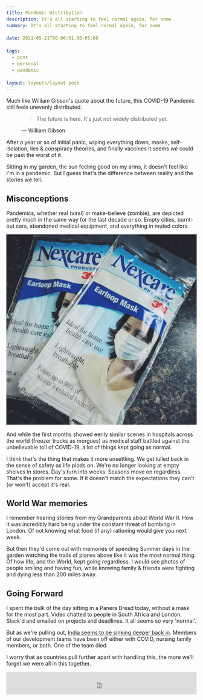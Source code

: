 ```yaml
---
title: Pandemic Distribution
description: It's all starting to feel normal again, for some
summary: It's all starting to feel normal again, for some

date: 2021-05-21T00:00:01.00-05:00

tags:
  - post
  - personal
  - pandemic

layout: layouts/layout-post
---
```

Much like William Gibson's quote about the future, this COVID-19 Pandemic still feels unevenly distributed.

<figure class="blockquote">
    <blockquote cite="link to original">
        <p>The future is here. It's just not widely distributed yet.</p>
    </blockquote>
    <figcaption>— William Gibson</figcaption>
</figure>

After a year or so of initial panic, wiping everything down, masks, self-isolation, lies & conspiracy theories, and finally vaccines it seems <em>we</em> could be past the worst of it.

Sitting in my garden, the sun feeling good on my arms, it doesn't feel like I'm in a pandemic. But I guess that's the difference between reality and the stories we tell.

## Misconceptions
Pandemics, whether real (viral) or make-believe (zombie), are depicted pretty much in the same way for the last decade or so. Empty cities, burnt-out cars, abandoned medical equipment, and everything in muted colors.

<img class="img-border img-med img-left left" src="/img/2020-04-05 11.06.32 1.jpg" alt="3M face masks">

And while the first months showed eerily similar scenes in hospitals across the world (freezer trucks as morgues) as medical staff battled against the unbelievable toll of COVID-19, a lot of things kept going as normal.

I think that's the thing that makes it more unsettling.  We get lulled back in the sense of safety as life plods on. We're no longer looking at empty shelves in stores. Day's turn into weeks. Seasons move on regardless. That's the problem for some. If it doesn't match the expectations they can't (or won't) accept it's real.

## World War memories
I remember hearing stories from my Grandparents about World War II. How it was incredibly hard being under the constant threat of bombing in London. Of not knowing what food (if any) rationing would give you next week.

But then they'd come out with memories of spending Summer days in the garden watching the trails of planes above like it was the most normal thing. Of how life, and the World, kept going regardless. I would see photos of people smiling and having fun, while knowing family & friends were fighting and dying less than 200 miles away.

## Going Forward
I spent the bulk of the day sitting in a Panera Bread today, without a mask for the most part. Video chatted to people in South Africa and London. Slack'd and emailed on projects and deadlines. It all seems so very 'normal'.

But as we're pulling out, [India seems to be sinking deeper back in](https://www.bbc.com/news/world-asia-india-56939011 "BBC News article"). Members of our development teams have been off either with COVID, nursing family members, or both. One of the team died.

I worry that as countries pull further apart with handling this, the more we'll forget we were all in this together.

<iframe width="100%" height="60" src="https://www.mixcloud.com/widget/iframe/?hide_cover=1&mini=1&feed=%2Fbassmanf%2Fcmso-learning-by-listening-vol-1-preview%2F" frameborder="0" ></iframe>



 